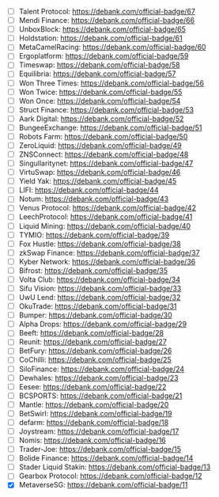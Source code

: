 - [ ]  Talent Protocol: https://debank.com/official-badge/67
- [ ]  Mendi Finance: https://debank.com/official-badge/66
- [ ]  UnboxBlock: https://debank.com/official-badge/65
- [ ]  Holdstation: https://debank.com/official-badge/61
- [ ]  MetaCamelRacing: https://debank.com/official-badge/60
- [ ]  Ergoplatform: https://debank.com/official-badge/59
- [ ]  Timeswap: https://debank.com/official-badge/58
- [ ]  Equilibria: https://debank.com/official-badge/57
- [ ]  Won Three Times: https://debank.com/official-badge/56
- [ ]  Won Twice: https://debank.com/official-badge/55
- [ ]  Won Once: https://debank.com/official-badge/54
- [ ]  Struct Finance: https://debank.com/official-badge/53
- [ ]  Aark Digital: https://debank.com/official-badge/52
- [ ]  BungeeExchange: https://debank.com/official-badge/51
- [ ]  Robots Farm: https://debank.com/official-badge/50
- [ ]  ZeroLiquid: https://debank.com/official-badge/49
- [ ]  ZNSConnect: https://debank.com/official-badge/48
- [ ]  Singullaritynet: https://debank.com/official-badge/47
- [ ]  VirtuSwap: https://debank.com/official-badge/46
- [ ]  Yield Yak: https://debank.com/official-badge/45
- [ ]  LIFI: https://debank.com/official-badge/44
- [ ]  Notum: https://debank.com/official-badge/43
- [ ]  Venus Protocol: https://debank.com/official-badge/42
- [ ]  LeechProtocol: https://debank.com/official-badge/41
- [ ]  Liquid Mining: https://debank.com/official-badge/40
- [ ]  TYMIO: https://debank.com/official-badge/39
- [ ]  Fox Hustle: https://debank.com/official-badge/38
- [ ]  zkSwap Finance: https://debank.com/official-badge/37
- [ ]  Kyber Network: https://debank.com/official-badge/36
- [ ]  Bifrost: https://debank.com/official-badge/35
- [ ]  Volta Club: https://debank.com/official-badge/34
- [ ]  Sifu Vision: https://debank.com/official-badge/33
- [ ]  UwU Lend: https://debank.com/official-badge/32
- [ ]  OkuTrade: https://debank.com/official-badge/31
- [ ]  Bumper: https://debank.com/official-badge/30
- [ ]  Alpha Drops: https://debank.com/official-badge/29
- [ ]  Beeft: https://debank.com/official-badge/28
- [ ]  Reunit: https://debank.com/official-badge/27
- [ ]  BetFury: https://debank.com/official-badge/26
- [ ]  CoChilli: https://debank.com/official-badge/25
- [ ]  SiloFinance: https://debank.com/official-badge/24
- [ ]  Dewhales: https://debank.com/official-badge/23
- [ ]  Eesee: https://debank.com/official-badge/22
- [ ]  BCSPORTS: https://debank.com/official-badge/21
- [ ]  Mantle: https://debank.com/official-badge/20
- [ ]  BetSwirl: https://debank.com/official-badge/19
- [ ]  defarm: https://debank.com/official-badge/18
- [ ]  Joystream: https://debank.com/official-badge/17
- [ ]  Nomis: https://debank.com/official-badge/16
- [ ]  Trader-Joe: https://debank.com/official-badge/15
- [ ]  Bolide Finance: https://debank.com/official-badge/14
- [ ]  Stader Liquid Stakin: https://debank.com/official-badge/13
- [ ]  Gearbox Protocol: https://debank.com/official-badge/12
- [x]  MetaverseSG: https://debank.com/official-badge/11
